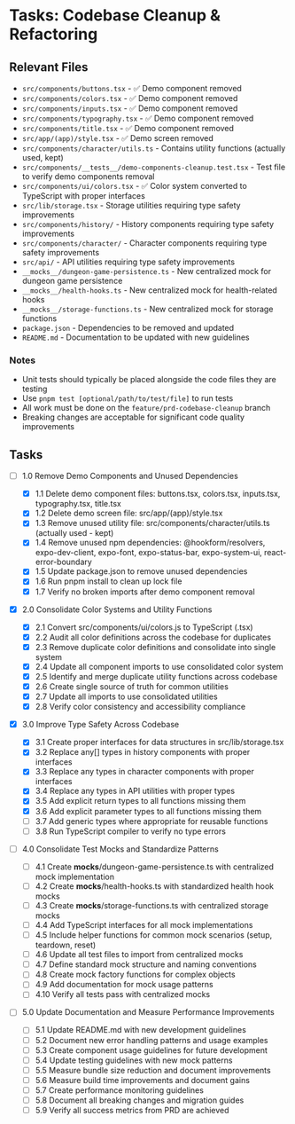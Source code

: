# Tasks: Codebase Cleanup & Refactoring

## Relevant Files

- `src/components/buttons.tsx` - ✅ Demo component removed
- `src/components/colors.tsx` - ✅ Demo component removed
- `src/components/inputs.tsx` - ✅ Demo component removed
- `src/components/typography.tsx` - ✅ Demo component removed
- `src/components/title.tsx` - ✅ Demo component removed
- `src/app/(app)/style.tsx` - ✅ Demo screen removed
- `src/components/character/utils.ts` - Contains utility functions (actually used, kept)
- `src/components/__tests__/demo-components-cleanup.test.tsx` - Test file to verify demo components removal
- `src/components/ui/colors.tsx` - ✅ Color system converted to TypeScript with proper interfaces
- `src/lib/storage.tsx` - Storage utilities requiring type safety improvements
- `src/components/history/` - History components requiring type safety improvements
- `src/components/character/` - Character components requiring type safety improvements
- `src/api/` - API utilities requiring type safety improvements
- `__mocks__/dungeon-game-persistence.ts` - New centralized mock for dungeon game persistence
- `__mocks__/health-hooks.ts` - New centralized mock for health-related hooks
- `__mocks__/storage-functions.ts` - New centralized mock for storage functions
- `package.json` - Dependencies to be removed and updated
- `README.md` - Documentation to be updated with new guidelines

### Notes

- Unit tests should typically be placed alongside the code files they are testing
- Use `pnpm test [optional/path/to/test/file]` to run tests
- All work must be done on the `feature/prd-codebase-cleanup` branch
- Breaking changes are acceptable for significant code quality improvements

## Tasks

- [ ] 1.0 Remove Demo Components and Unused Dependencies

  - [x] 1.1 Delete demo component files: buttons.tsx, colors.tsx, inputs.tsx, typography.tsx, title.tsx
  - [x] 1.2 Delete demo screen file: src/app/(app)/style.tsx
  - [x] 1.3 Remove unused utility file: src/components/character/utils.ts (actually used - kept)
  - [x] 1.4 Remove unused npm dependencies: @hookform/resolvers, expo-dev-client, expo-font, expo-status-bar, expo-system-ui, react-error-boundary
  - [x] 1.5 Update package.json to remove unused dependencies
  - [x] 1.6 Run pnpm install to clean up lock file
  - [x] 1.7 Verify no broken imports after demo component removal

- [x] 2.0 Consolidate Color Systems and Utility Functions

  - [x] 2.1 Convert src/components/ui/colors.js to TypeScript (.tsx)
  - [x] 2.2 Audit all color definitions across the codebase for duplicates
  - [x] 2.3 Remove duplicate color definitions and consolidate into single system
  - [x] 2.4 Update all component imports to use consolidated color system
  - [x] 2.5 Identify and merge duplicate utility functions across codebase
  - [x] 2.6 Create single source of truth for common utilities
  - [x] 2.7 Update all imports to use consolidated utilities
  - [x] 2.8 Verify color consistency and accessibility compliance

- [x] 3.0 Improve Type Safety Across Codebase

  - [x] 3.1 Create proper interfaces for data structures in src/lib/storage.tsx
  - [x] 3.2 Replace any[] types in history components with proper interfaces
  - [x] 3.3 Replace any types in character components with proper interfaces
  - [x] 3.4 Replace any types in API utilities with proper types
  - [x] 3.5 Add explicit return types to all functions missing them
  - [x] 3.6 Add explicit parameter types to all functions missing them
  - [ ] 3.7 Add generic types where appropriate for reusable functions
  - [ ] 3.8 Run TypeScript compiler to verify no type errors

- [ ] 4.0 Consolidate Test Mocks and Standardize Patterns

  - [ ] 4.1 Create **mocks**/dungeon-game-persistence.ts with centralized mock implementation
  - [ ] 4.2 Create **mocks**/health-hooks.ts with standardized health hook mocks
  - [ ] 4.3 Create **mocks**/storage-functions.ts with centralized storage mocks
  - [ ] 4.4 Add TypeScript interfaces for all mock implementations
  - [ ] 4.5 Include helper functions for common mock scenarios (setup, teardown, reset)
  - [ ] 4.6 Update all test files to import from centralized mocks
  - [ ] 4.7 Define standard mock structure and naming conventions
  - [ ] 4.8 Create mock factory functions for complex objects
  - [ ] 4.9 Add documentation for mock usage patterns
  - [ ] 4.10 Verify all tests pass with centralized mocks

- [ ] 5.0 Update Documentation and Measure Performance Improvements
  - [ ] 5.1 Update README.md with new development guidelines
  - [ ] 5.2 Document new error handling patterns and usage examples
  - [ ] 5.3 Create component usage guidelines for future development
  - [ ] 5.4 Update testing guidelines with new mock patterns
  - [ ] 5.5 Measure bundle size reduction and document improvements
  - [ ] 5.6 Measure build time improvements and document gains
  - [ ] 5.7 Create performance monitoring guidelines
  - [ ] 5.8 Document all breaking changes and migration guides
  - [ ] 5.9 Verify all success metrics from PRD are achieved

